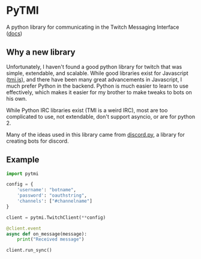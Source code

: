 # PyTMI

A python library for communicating in the Twitch Messaging Interface ([docs](https://dev.twitch.tv/docs/v5/guides/irc/))

## Why a new library
Unfortunately, I haven't found a good python library for twitch that was simple, extendable, and scalable. While good libraries exist for Javascript ([tmi.js](https://github.com/tmijs/tmi.js)), and there have been many great advancements in Javascript, I much prefer Python in the backend. Python is much easier to learn to use effectively, which makes it easier for my brother to make tweaks to bots on his own.

While Python IRC libraries exist (TMI is a weird IRC), most are too complicated to use, not extendable, don't support asyncio, or are for python 2.

Many of the ideas used in this library came from [discord.py](https://github.com/Rapptz/discord.py), a library for creating bots for discord.

## Example

```py
import pytmi

config = {
    'username': "botname",
    'password': "oauthstring",
    'channels': ["#channelname"]
}

client = pytmi.TwitchClient(**config)

@client.event
async def on_message(message):
    print("Received message")

client.run_sync()
```
